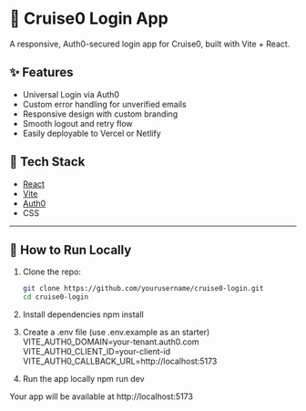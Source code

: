 # 🚢 Cruise0 Login App

A responsive, Auth0-secured login app for Cruise0, built with Vite + React.

## ✨ Features

- Universal Login via Auth0
- Custom error handling for unverified emails
- Responsive design with custom branding
- Smooth logout and retry flow
- Easily deployable to Vercel or Netlify

## 🧠 Tech Stack

- [React](https://reactjs.org/)
- [Vite](https://vitejs.dev/)
- [Auth0](https://auth0.com/)
- CSS

---

## 🚀 How to Run Locally

1. Clone the repo:
   ```bash
   git clone https://github.com/yourusername/cruise0-login.git
   cd cruise0-login

2. Install dependencies
    npm install

3. Create a .env file (use .env.example as an starter)
    VITE_AUTH0_DOMAIN=your-tenant.auth0.com
    VITE_AUTH0_CLIENT_ID=your-client-id
    VITE_AUTH0_CALLBACK_URL=http://localhost:5173

4. Run the app locally
    npm run dev

Your app will be available at http://localhost:5173
